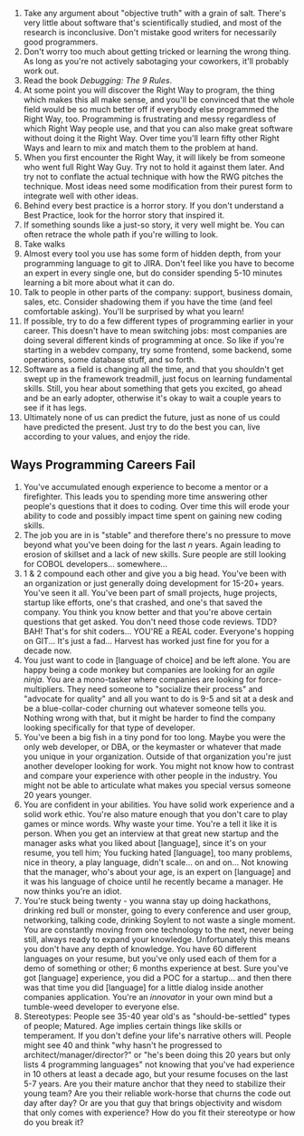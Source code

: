 1. Take any argument about "objective truth" with a grain of salt. There's very little about software that's scientifically studied, and most of the research is inconclusive. Don't mistake good writers for necessarily good programmers.
2. Don't worry too much about getting tricked or learning the wrong thing. As long as you're not actively sabotaging your coworkers, it'll probably work out.
3. Read the book *Debugging: The 9 Rules*.
4. At some point you will discover the Right Way to program, the thing which makes this all make sense, and you'll be convinced that the whole field would be so much better off if everybody else programmed the Right Way, too. Programming is frustrating and messy regardless of which Right Way people use, and that you can also make great software without doing it the Right Way. Over time you'll learn fifty other Right Ways and learn to mix and match them to the problem at hand.
5. When you first encounter the Right Way, it will likely be from someone who went full Right Way Guy. Try not to hold it against them later. And try not to conflate the actual technique with how the RWG pitches the technique. Most ideas need some modification from their purest form to integrate well with other ideas.
6. Behind every best practice is a horror story. If you don't understand a Best Practice, look for the horror story that inspired it.
7. If something sounds like a just-so story, it very well might be. You can often retrace the whole path if you're willing to look.
8. Take walks
9. Almost every tool you use has some form of hidden depth, from your programming language to git to JIRA. Don't feel like you have to become an expert in every single one, but do consider spending 5-10 minutes learning a bit more about what it can do.
10. Talk to people in other parts of the company: support, business domain, sales, etc. Consider shadowing them if you have the time (and feel comfortable asking). You'll be surprised by what you learn!
11. If possible, try to do a few different types of programming earlier in your career. This doesn't have to mean switching jobs: most companies are doing several different kinds of programming at once. So like if you're starting in a webdev company, try some frontend, some backend, some operations, some database stuff, and so forth.
12. Software as a field is changing all the time, and that you shouldn't get swept up in the framework treadmill, just focus on learning fundamental skills. Still, you hear about something that gets you excited, go ahead and be an early adopter, otherwise it's okay to wait a couple years to see if it has legs.
13. Ultimately none of us can predict the future, just as none of us could have predicted the present. Just try to do the best you can, live according to your values, and enjoy the ride.

## Ways Programming Careers Fail
1. You've accumulated enough experience to become a mentor or a firefighter. This leads you to spending more time answering other people's questions that it does to coding. Over time this will erode your ability to code and possibly impact time spent on gaining new coding skills.
2. The job you are in is "stable" and therefore there's no pressure to move beyond what you've been doing for the last _n_ years. Again leading to erosion of skillset and a lack of new skills. Sure people are still looking for COBOL developers... somewhere...
3. 1 & 2 compound each other and give you a big head. You've been with an organization or just generally doing development for 15-20+ years. You've seen it all. You've been part of small projects, huge projects, startup like efforts, one's that crashed, and one's that saved the company. You think you know better and that you're above certain questions that get asked. You don't need those code reviews. TDD? BAH! That's for shit coders... YOU'RE a REAL coder. Everyone's hopping on GIT... It's just a fad... Harvest has worked just fine for you for a decade now.
4. You just want to code in [language of choice] and be left alone. You are happy being a code monkey but companies are looking for an _agile ninja_. You are a mono-tasker where companies are looking for force-multipliers. They need someone to "socialize their process" and "advocate for quality" and all you want to do is 9-5 and sit at a desk and be a blue-collar-coder churning out whatever someone tells you. Nothing wrong with that, but it might be harder to find the company looking specifically for that type of developer.
5. You've been a big fish in a tiny pond for too long. Maybe you were the only web developer, or DBA, or the keymaster or whatever that made you unique in your organization. Outside of that organization you're just another developer looking for work. You might not know how to contrast and compare your experience with other people in the industry. You might not be able to articulate what makes you special versus someone 20 years younger.
6. You are confident in your abilities. You have solid work experience and a solid work ethic. You're also mature enough that you don't care to play games or mince words. Why waste your time. You're a tell it like it is person. When you get an interview at that great new startup and the manager asks what you liked about [language], since it's on your resume, you tell him; You fucking hated [language], too many problems, nice in theory, a play language, didn't scale... on and on... Not knowing that the manager, who's about your age, is an expert on [language] and it was his language of choice until he recently became a manager. He now thinks you're an idiot.
7. You're stuck being twenty - you wanna stay up doing hackathons, drinking red bull or monster, going to every conference and user group, networking, talking code, drinking Soylent to not waste a single moment. You are constantly moving from one technology to the next, never being still, always ready to expand your knowledge. Unfortunately this means you don't have any depth of knowledge. You have 60 different languages on your resume, but you've only used each of them for a demo of something or other; 6 months experience at best. Sure you've got [language] experience, you did a POC for a startup... and then there was that time you did [language] for a little dialog inside another companies application. You're an _innovator_ in your own mind but a tumble-weed developer to everyone else.
8. Stereotypes: People see 35-40 year old's as "should-be-settled" types of people; Matured. Age implies certain things like skills or temperament. If you don't define your life's narrative others will. People might see 40 and think "why hasn't he progressed to architect/manager/director?" or "he's been doing this 20 years but only lists 4 programming languages" not knowing that you've had experience in 10 others at least a decade ago, but your resume focuses on the last 5-7 years. Are you their mature anchor that they need to stabilize their young team? Are you their reliable work-horse that churns the code out day after day? Or are you that guy that brings objectivity and wisdom that only comes with experience? How do you fit their stereotype or how do you break it?